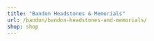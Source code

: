 ```yaml
---
title: "Bandon Headstones & Memorials"
url: /bandon/bandon-headstones-and-memorials/
shop: shop
---
```

